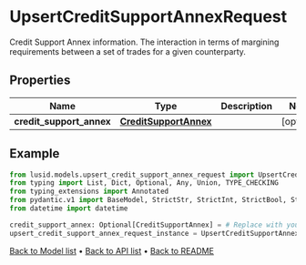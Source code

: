 # UpsertCreditSupportAnnexRequest

Credit Support Annex information. The interaction in terms of margining requirements between a set of trades for a given counterparty.
## Properties
Name | Type | Description | Notes
------------ | ------------- | ------------- | -------------
**credit_support_annex** | [**CreditSupportAnnex**](CreditSupportAnnex.md) |  | [optional] 
## Example

```python
from lusid.models.upsert_credit_support_annex_request import UpsertCreditSupportAnnexRequest
from typing import List, Dict, Optional, Any, Union, TYPE_CHECKING
from typing_extensions import Annotated
from pydantic.v1 import BaseModel, StrictStr, StrictInt, StrictBool, StrictFloat, StrictBytes, Field, validator, ValidationError, conlist, constr
from datetime import datetime

credit_support_annex: Optional[CreditSupportAnnex] = # Replace with your value
upsert_credit_support_annex_request_instance = UpsertCreditSupportAnnexRequest(credit_support_annex=credit_support_annex)

```

[Back to Model list](../README.md#documentation-for-models) &#8226; [Back to API list](../README.md#documentation-for-api-endpoints) &#8226; [Back to README](../README.md)

